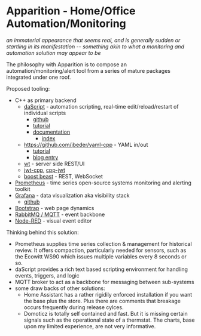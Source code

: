 # Apparition - Home/Office Automation/Monitoring 

_an immaterial appearance that seems real, and is generally sudden or startling in its manifestation -- something akin to what a monitoring and automation solution may appear to be_

The philosophy with Apparition is to compose an automation/monitoring/alert tool from a series of mature packages integrated under one roof.

Proposed tooling:
* C++ as primary backend
  * [daScript](https://dascript.org/) - automation scripting, real-time edit/reload/restart of individual scripts
    * [github](https://github.com/GaijinEntertainment/daScript)
    * [tutorial](https://github.com/GaijinEntertainment/daScript/blob/master/examples/tutorial/tutorial01.cpp)
    * [documentation](https://dascript.org/doc/index.html)
      * [index](https://dascript.org/doc/genindex.html)
  * https://github.com/jbeder/yaml-cpp - YAML in/out
    * [tutorial](https://github.com/jbeder/yaml-cpp/wiki/Tutorial)
    * [blog entry](https://www.fatalerrors.org/a/c-read-and-write-yaml-configuration-file.html)
  * [wt](https://www.webtoolkit.eu/wt) - server side REST/UI
  * [jwt-cpp](https://thalhammer.github.io/jwt-cpp/), [cpp-jwt](https://github.com/arun11299/cpp-jwt) 
  * [boost beast](https://www.boost.org/doc/libs/1_82_0/libs/beast/doc/html/index.html) - REST, WebSocket
* [Prometheus](https://prometheus.io/docs/introduction/overview/) - time series open-source systems monitoring and alerting toolkit
* [Grafana](https://grafana.com/) - data visualization aka visibility stack
  * [github](https://github.com/grafana/grafana)
* [Bootstrap](https://getbootstrap.com/) - web page dynamics
* [RabbitMQ / MQTT](https://www.rabbitmq.com/mqtt.html) - event backbone
* [Node-RED](https://nodered.org/) - visual event editor

Thinking behind this solution:

* Prometheus supplies time series collection & management for historical review.  It offers compaction, particularly needed for sensors, such as the Ecowitt WS90 which issues multiple variables every 8 seconds or so.
* daScript provides a rich text based scripting environment for handling events, triggers, and logic
* MQTT broker to act as a backbone for messaging between sub-systems
* some draw backs of other solutions:
  * Home Assistant has a rather rigidily enforced installation if you want the base plus the store.  Plus there are comments that breakage occurs frequently during release cylces.
  * Domoticz is totally self contained and fast.  But it is missing certain signals such as the operational state of a thermstat.  The charts, base upon my limited experience, are not very informative.
